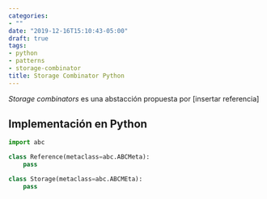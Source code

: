 ```yaml
---
categories:
- ""
date: "2019-12-16T15:10:43-05:00"
draft: true
tags:
- python
- patterns
- storage-combinator
title: Storage Combinator Python
---
```


*Storage combinators* es una abstacción propuesta por [insertar
referencia]


## Implementación en Python

```python
import abc

class Reference(metaclass=abc.ABCMeta):
	pass

class Storage(metaclass=abc.ABCMEta):
	pass

```
